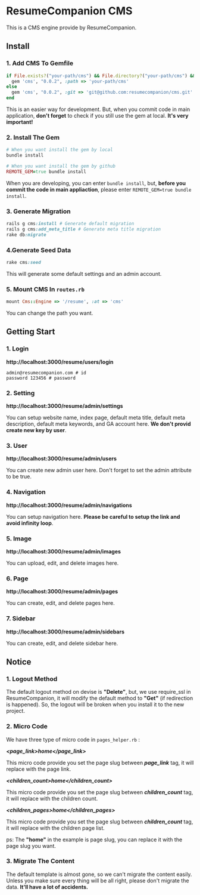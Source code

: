 # ResumeCompanion CMS

This is a CMS engine provide by ResumeCompanion.

## Install

### 1. Add CMS To Gemfile

```ruby
if File.exists?("your-path/cms") && File.directory?("your-path/cms") && ENV['REMOTE_GEM'] != "true"
  gem 'cms', "0.0.2", :path => 'your-path/cms'
else
  gem 'cms', "0.0.2", :git => 'git@github.com:resumecompanion/cms.git'
end
```

This is an easier way for development. But, when you commit code in main application, **don't forget** to check if you still use the gem at local. **It's very important!**

### 2. Install The Gem

```ruby
# When you want install the gem by local
bundle install

# When you want install the gem by github
REMOTE_GEM=true bundle install
```

When you are developing, you can enter ```bundle install```, but, **before you commit the code in main appliaction**, please enter ```REMOTE_GEM=true bundle install```.

### 3. Generate Migration

```ruby
rails g cms:install # Generate default migration
rails g cms:add_meta_title # Generate meta title migration
rake db:migrate
```

### 4.Generate Seed Data

```ruby
rake cms:seed
```

This will generate some default settings and an admin account.

### 5. Mount CMS In ```routes.rb```

```ruby
mount Cms::Engine => '/resume', :at => 'cms'
```

You can change the path you want.

## Getting Start

### 1. Login

**http://localhost:3000/resume/users/login**

```
admin@resumecompanion.com # id
password 123456 # password
```

### 2. Setting

**http://localhost:3000/resume/admin/settings**

You can setup website name, index page, default meta title, default meta description, default meta keywords, and GA account here. **We don't provid create new key by user**.

### 3. User

**http://localhost:3000/resume/admin/users**

You can create new admin user here. Don't forget to set the admin attribute to be true.

### 4. Navigation

**http://localhost:3000/resume/admin/navigations**

You can setup navigation here. **Please be careful to setup the link and avoid infinity loop**.

### 5. Image

**http://localhost:3000/resume/admin/images**

You can upload, edit, and delete images here.

### 6. Page

**http://localhost:3000/resume/admin/pages**

You can create, edit, and delete pages here.

### 7. Sidebar

**http://localhost:3000/resume/admin/sidebars**

You can create, edit, and delete sidebar here.

## Notice

### 1. Logout Method

The default logout method on devise is **"Delete"**, but, we use require_ssl in ResumeCompanion, it will modify the default method to **"Get"** (if redirection is happened). So, the logout will be broken when you install it to the new project.

### 2. Micro Code

We have three type of micro code in ```pages_helper.rb``` :

***<page_link>home</page_link>***

This micro code provide you set the page slug between ***page_link*** tag, it will replace with the page link.

***<children_count>home</children_count>***

This micro code provide you set the page slug between ***children_count*** tag, it will replace with the children count.

***<children_pages>home</children_pages>***

This micro code provide you set the page slug between ***children_count*** tag, it will replace with the children page list.

ps: The **"home"** in the example is page slug, you can replace it with the page slug you want.

### 3. Migrate The Content

The default template is almost gone, so we can't migrate the content easily. Unless you make sure every thing will be all right, please don't migrate the data. **It'll have a lot of accidents.**


